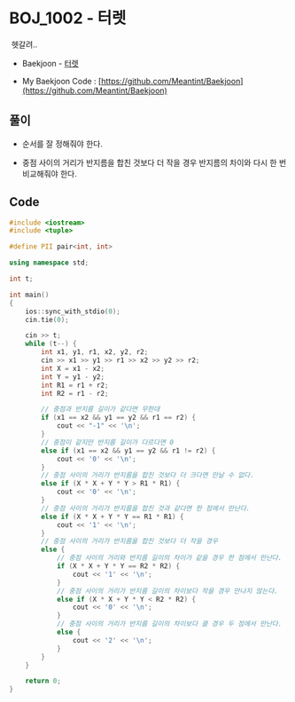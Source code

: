 # BOJ_1002 - 터렛

&nbsp;헷갈려..

- Baekjoon - [터렛](https://www.acmicpc.net/problem/1002)

- My Baekjoon Code : [https://github.com/Meantint/Baekjoon](https://github.com/Meantint/Baekjoon)

## 풀이

- 순서를 잘 정해줘야 한다.

- 중점 사이의 거리가 반지름을 합친 것보다 더 작을 경우 반지름의 차이와 다시 한 번 비교해줘야 한다.

## Code

```cpp
#include <iostream>
#include <tuple>

#define PII pair<int, int>

using namespace std;

int t;

int main()
{
    ios::sync_with_stdio(0);
    cin.tie(0);

    cin >> t;
    while (t--) {
        int x1, y1, r1, x2, y2, r2;
        cin >> x1 >> y1 >> r1 >> x2 >> y2 >> r2;
        int X = x1 - x2;
        int Y = y1 - y2;
        int R1 = r1 + r2;
        int R2 = r1 - r2;

        // 중점과 반지름 길이가 같다면 무한대
        if (x1 == x2 && y1 == y2 && r1 == r2) {
            cout << "-1" << '\n';
        }
        // 중점이 같지만 반지름 길이가 다르다면 0
        else if (x1 == x2 && y1 == y2 && r1 != r2) {
            cout << '0' << '\n';
        }
        // 중점 사이의 거리가 반지름을 합친 것보다 더 크다면 만날 수 없다.
        else if (X * X + Y * Y > R1 * R1) {
            cout << '0' << '\n';
        }
        // 중점 사이의 거리가 반지름을 합친 것과 같다면 한 점에서 만난다.
        else if (X * X + Y * Y == R1 * R1) {
            cout << '1' << '\n';
        }
        // 중점 사이의 거리가 반지름을 합친 것보다 더 작을 경우
        else {
            // 중점 사이의 거리와 반지름 길이의 차이가 같을 경우 한 점에서 만난다.
            if (X * X + Y * Y == R2 * R2) {
                cout << '1' << '\n';
            }
            // 중점 사이의 거리가 반지름 길이의 차이보다 작을 경우 만나지 않는다.
            else if (X * X + Y * Y < R2 * R2) {
                cout << '0' << '\n';
            }
            // 중점 사이의 거리가 반지름 길이의 차이보다 클 경우 두 점에서 만난다.
            else {
                cout << '2' << '\n';
            }
        }
    }

    return 0;
}
```
